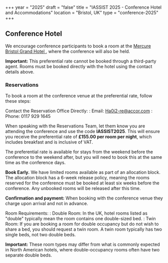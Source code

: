 +++
year = "2025"
draft = "false"
title = "IASSIST 2025 - Conference Hotel and Accommodations"
location = "Bristol, UK"
type = "conference-2025"
+++
## Conference Hotel

We encourage conference participants to book a room at the [Mercure Bristol Grand Hotel <span class="fas fa-external-link-alt"></span>](https://all.accor.com/hotel/A0I2/index.en.shtml), where the conference will also be held.

**Important:** This preferential rate cannot be booked through a third-party agent. Rooms must be booked directly with the hotel using the contact details above.

### Reservations

To book a room at the conference venue at the preferential rate, follow these steps:

Contact the Reservation Office Directly:
: Email: Ha0i2-re@accor.com
: Phone: 0117 929 1645 

When speaking with the Reservations Team, let them know you are attending the conference and use the code **IASSIST2025**. This will ensure you receive the preferential rate of **£155.00 per room per night**, which includes breakfast and is inclusive of VAT.

The preferential rate is available for stays from the weekend before the conference to the weekend after, but you will need to book this at the same time as the conference days.
 
**Book Early.** We have limited rooms available as part of an allocation block. The allocation block has a 6-week release policy, meaning the rooms reserved for the conference must be booked at least six weeks before the conference. Any unbooked rooms will be released after this time.

**Confirmation and payment:** When booking with the conference venue they charge upon arrival and not in advance.

Room Requirements:
: Double Room: In the UK, hotel rooms listed as "double" typically mean the room contains one double-sized bed.
: Twin Room: If you are booking a room for double occupancy but do not wish to share a bed, you should request a twin room. A twin room typically has two single beds, not two double beds.

**Important:** These room types may differ from what is commonly expected in North American hotels, where double-occupancy rooms often have two separate double beds.

<!--
### Other accommodations

#### Student residences & budget conscious accommodations

-->
